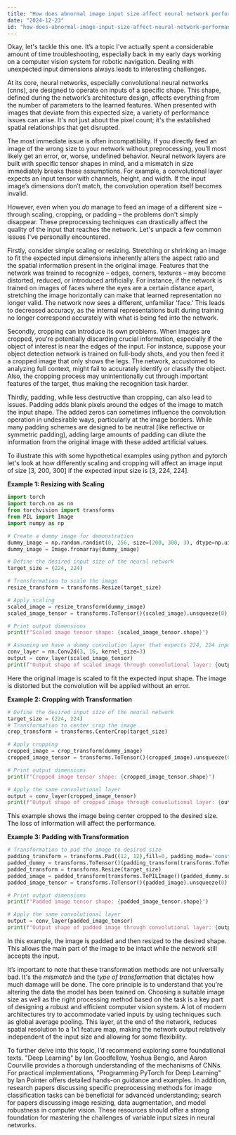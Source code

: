 ```yaml
---
title: "How does abnormal image input size affect neural network performance?"
date: "2024-12-23"
id: "how-does-abnormal-image-input-size-affect-neural-network-performance"
---
```


Okay, let's tackle this one. It’s a topic I've actually spent a considerable amount of time troubleshooting, especially back in my early days working on a computer vision system for robotic navigation. Dealing with unexpected input dimensions always leads to interesting challenges.

At its core, neural networks, especially convolutional neural networks (cnns), are designed to operate on inputs of a specific shape. This shape, defined during the network’s architecture design, affects everything from the number of parameters to the learned features. When presented with images that deviate from this expected size, a variety of performance issues can arise. It's not just about the pixel count; it's the established spatial relationships that get disrupted.

The most immediate issue is often incompatibility. If you directly feed an image of the wrong size to your network without preprocessing, you’ll most likely get an error, or, worse, undefined behavior. Neural network layers are built with specific tensor shapes in mind, and a mismatch in size immediately breaks these assumptions. For example, a convolutional layer expects an input tensor with channels, height, and width. If the input image’s dimensions don’t match, the convolution operation itself becomes invalid.

However, even when you *do* manage to feed an image of a different size – through scaling, cropping, or padding – the problems don't simply disappear. These preprocessing techniques can drastically affect the quality of the input that reaches the network. Let's unpack a few common issues I've personally encountered.

Firstly, consider simple scaling or resizing. Stretching or shrinking an image to fit the expected input dimensions inherently alters the aspect ratio and the spatial information present in the original image. Features that the network was trained to recognize – edges, corners, textures – may become distorted, reduced, or introduced artificially. For instance, if the network is trained on images of faces where the eyes are a certain distance apart, stretching the image horizontally can make that learned representation no longer valid. The network now sees a different, unfamiliar 'face.' This leads to decreased accuracy, as the internal representations built during training no longer correspond accurately with what is being fed into the network.

Secondly, cropping can introduce its own problems. When images are cropped, you're potentially discarding crucial information, especially if the object of interest is near the edges of the input. For instance, suppose your object detection network is trained on full-body shots, and you then feed it a cropped image that only shows the legs. The network, accustomed to analyzing full context, might fail to accurately identify or classify the object. Also, the cropping process may unintentionally cut through important features of the target, thus making the recognition task harder.

Thirdly, padding, while less destructive than cropping, can also lead to issues. Padding adds blank pixels around the edges of the image to match the input shape. The added zeros can sometimes influence the convolution operation in undesirable ways, particularly at the image borders. While many padding schemes are designed to be neutral (like reflective or symmetric padding), adding large amounts of padding can dilute the information from the original image with these added artificial values.

To illustrate this with some hypothetical examples using python and pytorch let's look at how differently scaling and cropping will affect an image input of size [3, 200, 300] if the expected input size is [3, 224, 224].

**Example 1: Resizing with Scaling**

```python
import torch
import torch.nn as nn
from torchvision import transforms
from PIL import Image
import numpy as np

# Create a dummy image for demonstration
dummy_image = np.random.randint(0, 256, size=(200, 300, 3), dtype=np.uint8)
dummy_image = Image.fromarray(dummy_image)

# Define the desired input size of the neural network
target_size = (224, 224)

# Transformation to scale the image
resize_transform = transforms.Resize(target_size)

# Apply scaling
scaled_image = resize_transform(dummy_image)
scaled_image_tensor = transforms.ToTensor()(scaled_image).unsqueeze(0)

# Print output dimensions
print(f"Scaled image tensor shape: {scaled_image_tensor.shape}")

# Assuming we have a dummy convolution layer that expects 224, 224 input
conv_layer = nn.Conv2d(3, 16, kernel_size=3)
output = conv_layer(scaled_image_tensor)
print(f"Output shape of scaled image through convolutional layer: {output.shape}")
```

Here the original image is scaled to fit the expected input shape. The image is distorted but the convolution will be applied without an error.

**Example 2: Cropping with Transformation**

```python
# Define the desired input size of the neural network
target_size = (224, 224)
# Transformation to center crop the image
crop_transform = transforms.CenterCrop(target_size)

# Apply cropping
cropped_image = crop_transform(dummy_image)
cropped_image_tensor = transforms.ToTensor()(cropped_image).unsqueeze(0)

# Print output dimensions
print(f"Cropped image tensor shape: {cropped_image_tensor.shape}")

# Apply the same convolutional layer
output = conv_layer(cropped_image_tensor)
print(f"Output shape of cropped image through convolutional layer: {output.shape}")

```

This example shows the image being center cropped to the desired size. The loss of information will affect the performance.

**Example 3: Padding with Transformation**

```python
# Transformation to pad the image to desired size
padding_transform = transforms.Pad((12, 12),fill=0, padding_mode='constant')
padded_dummy = transforms.ToTensor()(padding_transform(transforms.ToTensor()(dummy_image))).unsqueeze(0)
padded_transform = transforms.Resize(target_size)
padded_image = padded_transform(transforms.ToPILImage()(padded_dummy.squeeze(0)))
padded_image_tensor = transforms.ToTensor()(padded_image).unsqueeze(0)

# Print output dimensions
print(f"Padded image tensor shape: {padded_image_tensor.shape}")

# Apply the same convolutional layer
output = conv_layer(padded_image_tensor)
print(f"Output shape of padded image through convolutional layer: {output.shape}")

```

In this example, the image is padded and then resized to the desired shape. This allows the main part of the image to be intact while the network still accepts the input.

It’s important to note that these transformation methods are not universally bad. It's the *mismatch* and the *type of transformation* that dictates how much damage will be done. The core principle is to understand that you’re altering the data the model has been trained on. Choosing a suitable image size as well as the right processing method based on the task is a key part of designing a robust and efficient computer vision system. A lot of modern architectures try to accommodate varied inputs by using techniques such as global average pooling. This layer, at the end of the network, reduces spatial resolution to a 1x1 feature map, making the network output relatively independent of the input size and allowing for some flexibility.

To further delve into this topic, I’d recommend exploring some foundational texts. "Deep Learning" by Ian Goodfellow, Yoshua Bengio, and Aaron Courville provides a thorough understanding of the mechanisms of CNNs. For practical implementations, "Programming PyTorch for Deep Learning" by Ian Pointer offers detailed hands-on guidance and examples. In addition, research papers discussing specific preprocessing methods for image classification tasks can be beneficial for advanced understanding; search for papers discussing image resizing, data augmentation, and model robustness in computer vision. These resources should offer a strong foundation for mastering the challenges of variable input sizes in neural networks.
